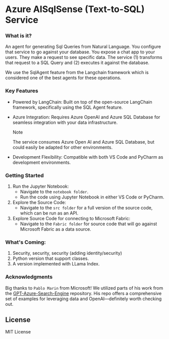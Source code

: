 # Azure AISqlSense (Text-to-SQL) Service

### What is it?

An agent for generating Sql Queries from Natural Language. You configure that service to go against your database. You expose a chat app to your users. They make a request to see specific data. The service (1) transforms that request to a SQL Query and (2) executes it against the database. 

We use the SqlAgent feature from the Langchain framework which is considered one of the best agents for these operations. 

### Key Features

- Powered by LangChain: Built on top of the open-source LangChain framework, specifically using the SQL Agent feature.
- Azure Integration: Requires Azure OpenAI and Azure SQL Database for seamless integration with your data infrastructure.

    > [!NOTE]
    > The service consumes Azure Open AI and Azure SQL Database, but could easily be adapted for other environments.

- Development Flexibility: Compatible with both VS Code and PyCharm as development environments.

### Getting Started

1. Run the Jupyter Notebook:
   - Navigate to the `notebook folder`.
   - Run the code using Jupyter Notebook in either VS Code or PyCharm.
2. Explore the Source Code:
   - Navigate to the `src folder` for a full version of the source code, which can be run as an API.
3. Explore Source Code for connecting to Microsoft Fabric:
   - Navigate to the `Fabric folder` for source code that will go against Microsoft Fabric as a data source.

### What's Coming: 

1. Security, security, security (adding identity/security)
2. Python version that support classes.
3. A version implemented with LLama Index.


### Acknowledgments

Big thanks to `Pablo Marin` from Microsoft! We utilized parts of his work from the [GPT-Azure-Search-Engine](https://github.com/pablomarin/GPT-Azure-Search-Engine) repository. His repo offers a comprehensive set of examples for leveraging data and OpenAI—definitely worth checking out.

## License
MIT License
